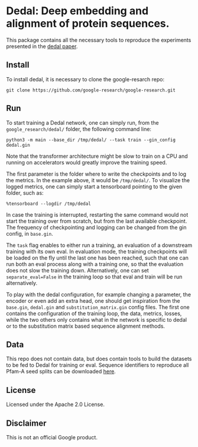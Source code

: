 # Dedal: Deep embedding and alignment of protein sequences.
This package contains all the necessary tools to reproduce the experiments presented in the [dedal paper](https://www.biorxiv.org/content/10.1101/2021.11.15.468653v1).


## Install
To install dedal, it is necessary to clone the google-resarch repo:
```
git clone https://github.com/google-research/google-research.git
```

## Run
To start training a Dedal network, one can simply run, from the `google_research/dedal/` folder, the following command line:
```
python3 -m main --base_dir /tmp/dedal/ --task train --gin_config dedal.gin
```
Note that the transformer architecture might be slow to train on a CPU and running on accelerators would greatly improve the training speed.

The first parameter is the folder where to write the checkpoints and to log the metrics. In the example above, it would be `/tmp/dedal/`. To visualize the logged metrics, one can simply start a tensorboard pointing to the given folder, such as:
```
%tensorboard --logdir /tmp/dedal
```

In case the training is interrupted, restarting the same command would not start the training over from scratch, but from the last available checkpoint. The frequency of checkpointing and logging can be changed from the gin config, in `base.gin`.

The `task` flag enables to either run a training, an evaluation of a downstream training with its own eval. In evaluation mode, the training checkpoints will be loaded on the fly until the last one has been reached, such that one can run
both an eval process along with a training one, so that the evaluation does not slow the training down. Alternatively, one can set `separate_eval=False` in the training loop so that eval and train will be run alternatively.

To play with the dedal configuration, for example changing a parameter, the
encoder or even add an extra head, one should get inspiration from the `base.gin`, `dedal.gin` and `substitution_matrix.gin` config files. The first one contains the configuration of the training loop, the data, metrics, losses, while the two others only contains what in the network is specific to dedal or to the substitution matrix based sequence alignment methods.

## Data
This repo does not contain data, but does contain tools to build the datasets to be fed to Dedal for training or eval. Sequence identifiers to reproduce all Pfam-A seed splits can be downloaded [here](https://drive.google.com/file/d/11S2OdnduXM3id7F3k6kUxi8_qXJC8bav/view?usp=sharing).

## License
Licensed under the Apache 2.0 License.

## Disclaimer
This is not an official Google product.
